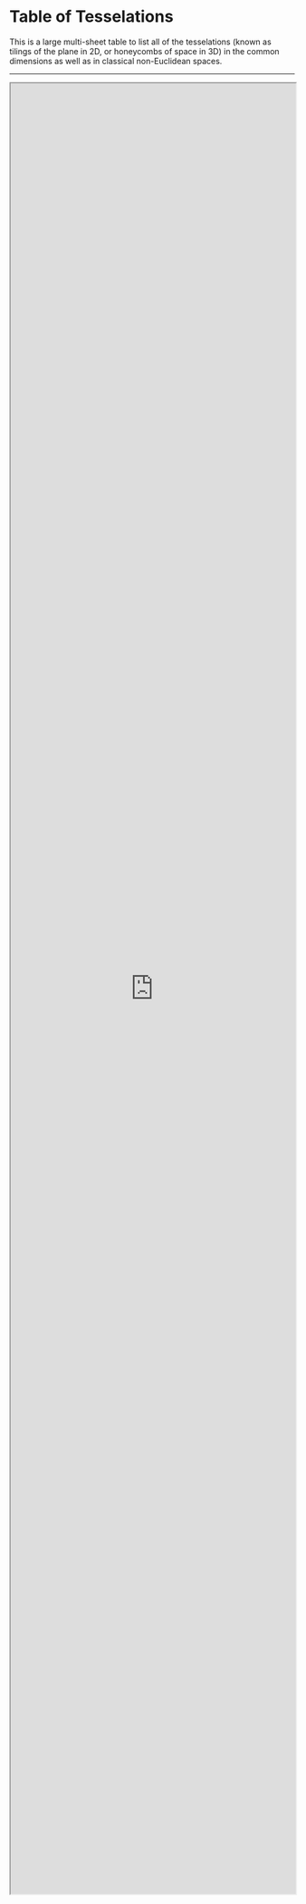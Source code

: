 
# Table of Tesselations

This is a large multi-sheet table to list all of the tesselations (known as tilings of the plane in 2D, or honeycombs of space in 3D) in the common dimensions as well as in classical non-Euclidean spaces.

---

<iframe src="https://docs.google.com/spreadsheets/d/e/2PACX-1vQrTmQyyzJT4zpv4iqNQuWVIVMtD6gfMru3cGynbeAwql50y06ED3WkzXgwAnhlW86mI4r7C4G7IYCb/pubhtml?widget=true&amp;headers=false"
	style="width:100%;height:80vh;"></iframe>
